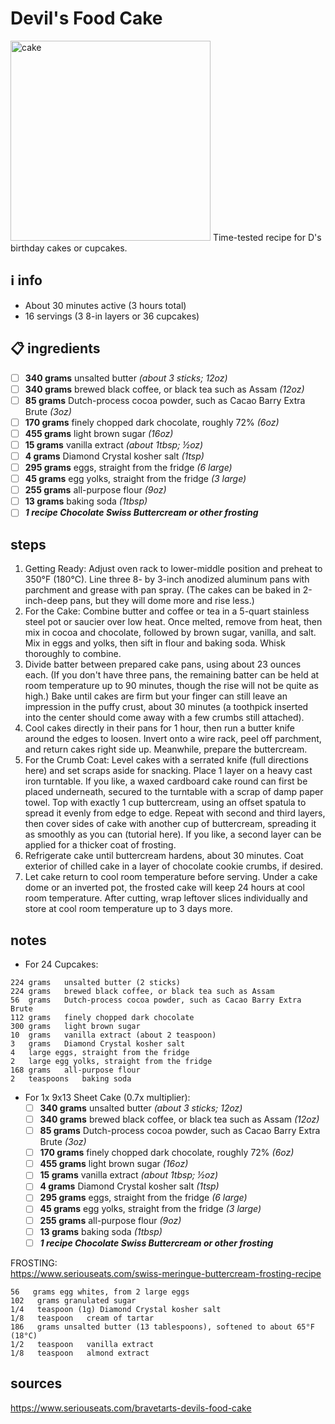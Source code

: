 # Devil's Food Cake  
<img src="https://www.seriouseats.com/thmb/qZuvtPIhoss2AnOzQbmg2NCM-uw=/1500x1125/filters:fill(auto,1)/__opt__aboutcom__coeus__resources__content_migration__serious_eats__seriouseats.com__2018__01__20180131-devils-food-cake-vicky-wasik-22-a4b4dd3ad00747df9a4b2e5b1d5fd112.jpg" alt="cake" width="320"/>
Time-tested recipe for D's birthday cakes or cupcakes.  

## ℹ️ info  
* About 30 minutes active (3 hours total)  
* 16 servings (3 8-in layers or 36 cupcakes)  

## 📋 ingredients  
- [ ] **340	grams**	unsalted butter *(about 3 sticks; 12oz)*
- [ ]	**340	grams**	brewed black coffee, or black tea such as Assam *(12oz)*
- [ ]	**85	grams**	Dutch-process cocoa powder, such as Cacao Barry Extra Brute *(3oz)*
- [ ]	**170	grams**	finely chopped dark chocolate, roughly 72% *(6oz)*
- [ ]	**455	grams**	light brown sugar *(16oz)*
- [ ]	**15	grams**	vanilla extract *(about 1tbsp; ½oz)*
- [ ]	**4	grams**	Diamond Crystal kosher salt *(1tsp)*
- [ ]	**295	grams**	eggs, straight from the fridge *(6 large)*
- [ ]	**45	grams**	egg yolks, straight from the fridge *(3 large)*
- [ ]	**255	grams**	all-purpose flour *(9oz)*
- [ ]	**13	grams**	baking soda *(1tbsp)*
- [ ] ***1	recipe	Chocolate Swiss Buttercream or other frosting***

## steps  
1. Getting Ready: Adjust oven rack to lower-middle position and preheat to 350°F (180°C). Line three 8- by 3-inch anodized aluminum pans with parchment and grease with pan spray. (The cakes can be baked in 2-inch-deep pans, but they will dome more and rise less.)  
2. For the Cake: Combine butter and coffee or tea in a 5-quart stainless steel pot or saucier over low heat. Once melted, remove from heat, then mix in cocoa and chocolate, followed by brown sugar, vanilla, and salt. Mix in eggs and yolks, then sift in flour and baking soda. Whisk thoroughly to combine.  
3. Divide batter between prepared cake pans, using about 23 ounces each. (If you don't have three pans, the remaining batter can be held at room temperature up to 90 minutes, though the rise will not be quite as high.) Bake until cakes are firm but your finger can still leave an impression in the puffy crust, about 30 minutes (a toothpick inserted into the center should come away with a few crumbs still attached).  
4. Cool cakes directly in their pans for 1 hour, then run a butter knife around the edges to loosen. Invert onto a wire rack, peel off parchment, and return cakes right side up. Meanwhile, prepare the buttercream.  
5. For the Crumb Coat: Level cakes with a serrated knife (full directions here) and set scraps aside for snacking. Place 1 layer on a heavy cast iron turntable. If you like, a waxed cardboard cake round can first be placed underneath, secured to the turntable with a scrap of damp paper towel. Top with exactly 1 cup buttercream, using an offset spatula to spread it evenly from edge to edge. Repeat with second and third layers, then cover sides of cake with another cup of buttercream, spreading it as smoothly as you can (tutorial here). If you like, a second layer can be applied for a thicker coat of frosting.  
6. Refrigerate cake until buttercream hardens, about 30 minutes. Coat exterior of chilled cake in a layer of chocolate cookie crumbs, if desired.  
7. Let cake return to cool room temperature before serving. Under a cake dome or an inverted pot, the frosted cake will keep 24 hours at cool room temperature. After cutting, wrap leftover slices individually and store at cool room temperature up to 3 days more.  

## notes  
* For 24 Cupcakes:
```
224	grams	unsalted butter (2 sticks)  
224	grams	brewed black coffee, or black tea such as Assam  
56	grams	Dutch-process cocoa powder, such as Cacao Barry Extra Brute  
112	grams	finely chopped dark chocolate  
300	grams	light brown sugar  
10	grams	vanilla extract (about 2 teaspoon)  
3	grams	Diamond Crystal kosher salt  
4	large eggs, straight from the fridge  
2	large egg yolks, straight from the fridge  
168	grams	all-purpose flour  
2	teaspoons	baking soda  
```
* For 1x 9x13 Sheet Cake (0.7x multiplier):
	- [ ]	**340	grams**	unsalted butter *(about 3 sticks; 12oz)*
	- [ ]	**340	grams**	brewed black coffee, or black tea such as Assam *(12oz)*
	- [ ]	**85	grams**	Dutch-process cocoa powder, such as Cacao Barry Extra Brute *(3oz)*
	- [ ]	**170	grams**	finely chopped dark chocolate, roughly 72% *(6oz)*
	- [ ]	**455	grams**	light brown sugar *(16oz)*
	- [ ]	**15	grams**	vanilla extract *(about 1tbsp; ½oz)*
	- [ ]	**4	grams**	Diamond Crystal kosher salt *(1tsp)*
	- [ ]	**295	grams**	eggs, straight from the fridge *(6 large)*
	- [ ]	**45	grams**	egg yolks, straight from the fridge *(3 large)*
	- [ ]	**255	grams**	all-purpose flour *(9oz)*
	- [ ]	**13	grams**	baking soda *(1tbsp)*
	- [ ] ***1	recipe	Chocolate Swiss Buttercream or other frosting***

FROSTING:  
https://www.seriouseats.com/swiss-meringue-buttercream-frosting-recipe  
```
56   grams egg whites, from 2 large eggs  
102   grams granulated sugar  
1/4   teaspoon (1g) Diamond Crystal kosher salt  
1/8   teaspoon   cream of tartar  
186   grams unsalted butter (13 tablespoons), softened to about 65°F (18°C)  
1/2   teaspoon   vanilla extract  
1/8   teaspoon   almond extract  
```
## sources  
https://www.seriouseats.com/bravetarts-devils-food-cake  
